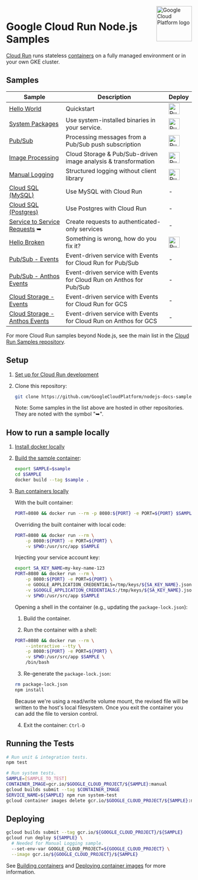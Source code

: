<img src="https://avatars2.githubusercontent.com/u/2810941?v=3&s=96" alt="Google Cloud Platform logo" title="Google Cloud Platform" align="right" height="96" width="96"/>

# Google Cloud Run Node.js Samples

[Cloud Run][run_docs] runs stateless [containers](https://cloud.google.com/containers/) on a fully managed environment or in your own GKE cluster.

## Samples

|                 Sample                  |        Description       |     Deploy    |
| --------------------------------------- | ------------------------ | ------------- |
|[Hello World][helloworld]  | Quickstart | [<img src="https://storage.googleapis.com/cloudrun/button.svg" alt="Run on Google Cloud" height="30"/>][run_button_helloworld] |
|[System Packages][system_package]        | Use system-installed binaries in your service. | [<img src="https://storage.googleapis.com/cloudrun/button.svg" alt="Run on Google Cloud" height="30">][run_button_system_package] |
|[Pub/Sub][pubsub]                        | Processing messages from a Pub/Sub push subscription | [<img src="https://storage.googleapis.com/cloudrun/button.svg" alt="Run on Google Cloud" height="30"/>][run_button_pubsub] |
|[Image Processing][image_processing]     | Cloud Storage & Pub/Sub-driven image analysis & transformation | [<img src="https://storage.googleapis.com/cloudrun/button.svg" alt="Run on Google Cloud" height="30"/>][run_button_image_processing] |
|[Manual Logging][manual_logging]         | Structured logging without client library | [<img src="https://storage.googleapis.com/cloudrun/button.svg" alt="Run on Google Cloud" height="30"/>][run_button_manual_logging] |
|[Cloud SQL (MySQL)][mysql]               | Use MySQL with Cloud Run | - |
|[Cloud SQL (Postgres)][postgres]         | Use Postgres with Cloud Run | - |
|[Service to Service Requests][idtoken] &#10149;  | Create requests to authenticated-only services | - |
|[Hello Broken][hello_broken]             | Something is wrong, how do you fix it? | [<img src="https://storage.googleapis.com/cloudrun/button.svg" alt="Run on Google Cloud" height="30"/>][run_button_hello_broken] |
|[Pub/Sub - Events][events_pubsub]         | Event-driven service with Events for Cloud Run for Pub/Sub | - |
|[Pub/Sub - Anthos Events][anthos_events_pubsub]  | Event-driven service with Events for Cloud Run on Anthos for Pub/Sub  |      -        |
|[Cloud Storage - Events][events_gcs]         | Event-driven service with Events for Cloud Run for GCS | - |
|[Cloud Storage - Anthos Events][anthos_events_gcs]  | Event-driven service with Events for Cloud Run on Anthos for GCS  |      -        |


For more Cloud Run samples beyond Node.js, see the main list in the [Cloud Run Samples repository](https://github.com/GoogleCloudPlatform/cloud-run-samples).

## Setup

1. [Set up for Cloud Run development](https://cloud.google.com/run/docs/setup)

2. Clone this repository:

    ```sh
    git clone https://github.com/GoogleCloudPlatform/nodejs-docs-samples.git
    ```

    Note: Some samples in the list above are hosted in other repositories. They are noted with the symbol "&#10149;".

## How to run a sample locally

1. [Install docker locally](https://docs.docker.com/install/)

2. [Build the sample container](https://cloud.google.com/run/docs/building/containers#building_locally_and_pushing_using_docker):

    ```sh
    export SAMPLE=$sample
    cd $SAMPLE
    docker build --tag $sample .
    ```

3. [Run containers locally](https://cloud.google.com/run/docs/testing/local)

    With the built container:

    ```sh
    PORT=8080 && docker run --rm -p 8080:${PORT} -e PORT=${PORT} $SAMPLE
    ```

    Overriding the built container with local code:

    ```sh
    PORT=8080 && docker run --rm \
        -p 8080:${PORT} -e PORT=${PORT} \
        -v $PWD:/usr/src/app $SAMPLE
    ```

    Injecting your service account key:

    ```sh
    export SA_KEY_NAME=my-key-name-123
    PORT=8080 && docker run --rm \
        -p 8080:${PORT} -e PORT=${PORT} \
        -e GOOGLE_APPLICATION_CREDENTIALS=/tmp/keys/${SA_KEY_NAME}.json \
        -v $GOOGLE_APPLICATION_CREDENTIALS:/tmp/keys/${SA_KEY_NAME}.json:ro \
        -v $PWD:/usr/src/app $SAMPLE
    ```

    Opening a shell in the container (e.g., updating the `package-lock.json`):

    1. Build the container.

    2. Run the container with a shell:

    ```sh
    PORT=8080 && docker run --rm \
        --interactive --tty \
        -p 8080:${PORT} -e PORT=${PORT} \
        -v $PWD:/usr/src/app $SAMPLE \
        /bin/bash
    ```

    3. Re-generate the `package-lock.json`:

    ```sh
    rm package-lock.json
    npm install
    ```

    Because we're using a read/write volume mount, the revised file will be
    written to the host's local filesystem. Once you exit the container you can
    add the file to version control.

    4. Exit the container: `Ctrl-D`

## Running the Tests

```sh
# Run unit & integration tests.
npm test

# Run system tests.
SAMPLE=[SAMPLE_TO_TEST]
CONTAINER_IMAGE=gcr.io/$GOOGLE_CLOUD_PROJECT/${SAMPLE}:manual
gcloud builds submit --tag $CONTAINER_IMAGE
SERVICE_NAME=${SAMPLE} npm run system-test
gcloud container images delete gcr.io/$GOOGLE_CLOUD_PROJECT/${SAMPLE}:manual
```

## Deploying

```sh
gcloud builds submit --tag gcr.io/${GOOGLE_CLOUD_PROJECT}/${SAMPLE}
gcloud run deploy ${SAMPLE} \
  # Needed for Manual Logging sample.
  --set-env-var GOOGLE_CLOUD_PROJECT=${GOOGLE_CLOUD_PROJECT} \
  --image gcr.io/${GOOGLE_CLOUD_PROJECT}/${SAMPLE}
```

See [Building containers][run_build] and [Deploying container images][run_deploy]
for more information.

[run_docs]: https://cloud.google.com/run/docs/
[run_build]: https://cloud.google.com/run/docs/building/containers
[run_deploy]: https://cloud.google.com/run/docs/deploying

[helloworld]: helloworld/
[system_package]: system-package/
[pubsub]: pubsub/
[image_processing]: image-processing/
[manual_logging]: logging-manual/
[mysql]: ../cloud-sql/mysql/mysql
[postgres]: ../cloud-sql/postgres/knex
[hello_broken]: hello-broken/
[idtoken]: https://github.com/googleapis/google-auth-library-nodejs/blob/master/samples/idtokens-serverless.js

[events_gcs]: events-storage
[anthos_events_gcs]: events-storage/anthos.md
[events_pubsub]: events-pubsub/
[anthos_events_pubsub]: events-pubsub/anthos.md

[run_button_helloworld]: https://deploy.cloud.run/?git_repo=https://github.com/GoogleCloudPlatform/nodejs-docs-samples&dir=run/helloworld
[run_button_system_package]: https://deploy.cloud.run/?git_repo=https://github.com/GoogleCloudPlatform/nodejs-docs-samples&dir=run/system-package
[run_button_pubsub]: https://deploy.cloud.run/?git_repo=https://github.com/GoogleCloudPlatform/nodejs-docs-samples&dir=run/pubsub
[run_button_image_processing]: https://deploy.cloud.run/?git_repo=https://github.com/GoogleCloudPlatform/nodejs-docs-samples&dir=run/image-processing
[run_button_manual_logging]: https://deploy.cloud.run/?git_repo=https://github.com/GoogleCloudPlatform/nodejs-docs-samples&dir=run/logging-manual
[run_button_hello_broken]: https://deploy.cloud.run/?git_repo=https://github.com/GoogleCloudPlatform/nodejs-docs-samples&dir=run/hello-broken
